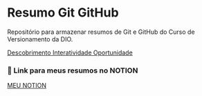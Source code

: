 
# Resumo Git GitHub

Repositório para armazenar resumos de Git e GitHub do Curso de Versionamento da DIO.

[Descobrimento Interatividade Oportunidade](https://www.dio.me)

### 📖 Link para meus resumos no NOTION

[MEU NOTION](https://www.notion.so/HTML-b-sico-894be56a325643a481a286c7df1919c6?pvs=4)